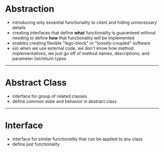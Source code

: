 # Abstraction
- introducing only essential functionality to client and hiding unnecessary details
- creating interfaces that define **what** functionality is guaranteed without needing to define **how** that functionality will be implemented
- enables creating flexible "lego-block" or "loosely-coupled" software
- ex) when we use external code, we don't know how method implementations, we just go off of method names, descriptions, and parameter list/return types
---

# Abstract Class
- interface for group of related classes
- define common state and behavior in abstract class

---

# Interface
- interface for similar functionality that can be applied to any class
- define just functionality


